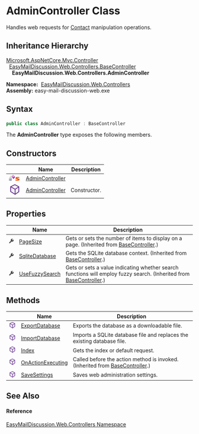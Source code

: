 AdminController Class
=====================
Handles web requests for [Contact][1] manipulation operations.


Inheritance Hierarchy
---------------------
[Microsoft.AspNetCore.Mvc.Controller][2]  
  [EasyMailDiscussion.Web.Controllers.BaseController][3]  
    **EasyMailDiscussion.Web.Controllers.AdminController**  

  **Namespace:**  [EasyMailDiscussion.Web.Controllers][4]  
  **Assembly:** easy-mail-discussion-web.exe

Syntax
------

```csharp
public class AdminController : BaseController
```

The **AdminController** type exposes the following members.


Constructors
------------

|                                   | Name                 | Description  |
| --------------------------------- | -------------------- | ------------ |
| ![Private method]![Static member] | [AdminController][5] |              |
| ![Public method]                  | [AdminController][6] | Constructor. |


Properties
----------

|                    | Name                | Description                                                                                                              |
| ------------------ | ------------------- | ------------------------------------------------------------------------------------------------------------------------ |
| ![Public property] | [PageSize][7]       | Gets or sets the number of items to display on a page. (Inherited from [BaseController][3].)                             |
| ![Public property] | [SqliteDatabase][8] | Gets the SQLite database context. (Inherited from [BaseController][3].)                                                  |
| ![Public property] | [UseFuzzySearch][9] | Gets or sets a value indicating whether search functions will employ fuzzy search. (Inherited from [BaseController][3].) |


Methods
-------

|                  | Name                    | Description                                                                       |
| ---------------- | ----------------------- | --------------------------------------------------------------------------------- |
| ![Public method] | [ExportDatabase][10]    | Exports the database as a downloadable file.                                      |
| ![Public method] | [ImportDatabase][11]    | Imports a SQLite database file and replaces the existing database file.           |
| ![Public method] | [Index][12]             | Gets the index or default request.                                                |
| ![Public method] | [OnActionExecuting][13] | Called before the action method is invoked. (Inherited from [BaseController][3].) |
| ![Public method] | [SaveSettings][14]      | Saves web administration settings.                                                |


See Also
--------

#### Reference
[EasyMailDiscussion.Web.Controllers Namespace][4]  

[1]: ../../EasyMailDiscussion.Common.Database/Contact/README.md
[2]: https://docs.microsoft.com/dotnet/api/microsoft.aspnetcore.mvc.controller
[3]: ../BaseController/README.md
[4]: ../README.md
[5]: _cctor.md
[6]: _ctor.md
[7]: ../BaseController/PageSize.md
[8]: ../BaseController/SqliteDatabase.md
[9]: ../BaseController/UseFuzzySearch.md
[10]: ExportDatabase.md
[11]: ImportDatabase.md
[12]: Index.md
[13]: ../BaseController/OnActionExecuting.md
[14]: SaveSettings.md
[Private method]: ../../icons/privmethod.gif "Private method"
[Static member]: ../../icons/static.gif "Static member"
[Public method]: ../../icons/pubmethod.svg "Public method"
[Public property]: ../../icons/pubproperty.svg "Public property"